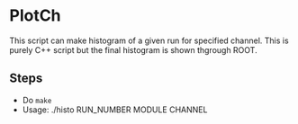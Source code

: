 PlotCh
======
This script can make histogram of a given run for specified channel.
This is purely C++ script but the final histogram is shown thgrough ROOT.

Steps
----
* Do `make`
* Usage: ./histo RUN_NUMBER MODULE CHANNEL
